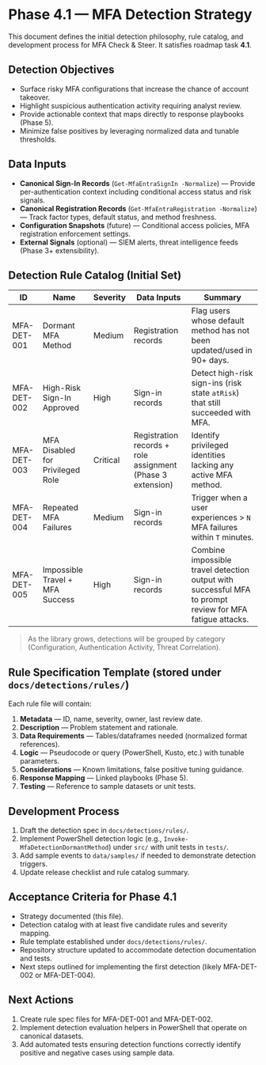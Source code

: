 # Phase 4.1 — MFA Detection Strategy

This document defines the initial detection philosophy, rule catalog, and development process for MFA Check & Steer. It satisfies roadmap task **4.1**.

## Detection Objectives
- Surface risky MFA configurations that increase the chance of account takeover.
- Highlight suspicious authentication activity requiring analyst review.
- Provide actionable context that maps directly to response playbooks (Phase 5).
- Minimize false positives by leveraging normalized data and tunable thresholds.

## Data Inputs
- **Canonical Sign-In Records** (`Get-MfaEntraSignIn -Normalize`) — Provide per-authentication context including conditional access status and risk signals.
- **Canonical Registration Records** (`Get-MfaEntraRegistration -Normalize`) — Track factor types, default status, and method freshness.
- **Configuration Snapshots** (future) — Conditional access policies, MFA registration enforcement settings.
- **External Signals** (optional) — SIEM alerts, threat intelligence feeds (Phase 3+ extensibility).

## Detection Rule Catalog (Initial Set)
| ID | Name | Severity | Data Inputs | Summary |
|----|------|----------|-------------|---------|
| MFA-DET-001 | Dormant MFA Method | Medium | Registration records | Flag users whose default method has not been updated/used in 90+ days. |
| MFA-DET-002 | High-Risk Sign-In Approved | High | Sign-in records | Detect high-risk sign-ins (risk state `atRisk`) that still succeeded with MFA. |
| MFA-DET-003 | MFA Disabled for Privileged Role | Critical | Registration records + role assignment (Phase 3 extension) | Identify privileged identities lacking any active MFA method. |
| MFA-DET-004 | Repeated MFA Failures | Medium | Sign-in records | Trigger when a user experiences > `N` MFA failures within `T` minutes. |
| MFA-DET-005 | Impossible Travel + MFA Success | High | Sign-in records | Combine impossible travel detection output with successful MFA to prompt review for MFA fatigue attacks. |

> As the library grows, detections will be grouped by category (Configuration, Authentication Activity, Threat Correlation).

## Rule Specification Template (stored under `docs/detections/rules/`)
Each rule file will contain:
1. **Metadata** — ID, name, severity, owner, last review date.
2. **Description** — Problem statement and rationale.
3. **Data Requirements** — Tables/dataframes needed (normalized format references).
4. **Logic** — Pseudocode or query (PowerShell, Kusto, etc.) with tunable parameters.
5. **Considerations** — Known limitations, false positive tuning guidance.
6. **Response Mapping** — Linked playbooks (Phase 5).
7. **Testing** — Reference to sample datasets or unit tests.

## Development Process
1. Draft the detection spec in `docs/detections/rules/`.
2. Implement PowerShell detection logic (e.g., `Invoke-MfaDetectionDormantMethod`) under `src/` with unit tests in `tests/`.
3. Add sample events to `data/samples/` if needed to demonstrate detection triggers.
4. Update release checklist and rule catalog summary.

## Acceptance Criteria for Phase 4.1
- Strategy documented (this file).
- Detection catalog with at least five candidate rules and severity mapping.
- Rule template established under `docs/detections/rules/`.
- Repository structure updated to accommodate detection documentation and tests.
- Next steps outlined for implementing the first detection (likely MFA-DET-002 or MFA-DET-004).

## Next Actions
1. Create rule spec files for MFA-DET-001 and MFA-DET-002.
2. Implement detection evaluation helpers in PowerShell that operate on canonical datasets.
3. Add automated tests ensuring detection functions correctly identify positive and negative cases using sample data.

